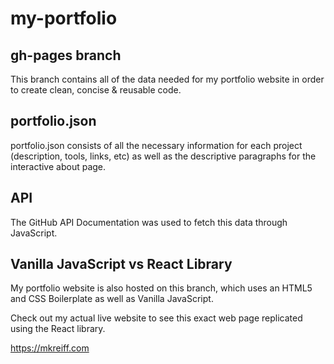 # my-portfolio

## gh-pages branch
This branch contains all of the data needed for my portfolio website in order to create clean, concise & reusable code.


## portfolio.json
portfolio.json consists of all the necessary information for each project (description, tools, links, etc) as well as
the descriptive paragraphs for the interactive about page.


## API
The GitHub API Documentation was used to fetch this data through JavaScript.


## Vanilla JavaScript vs React Library
My portfolio website is also hosted on this branch, which uses an HTML5 and CSS Boilerplate as well as Vanilla JavaScript.

Check out my actual live website to see this exact web page replicated using the React library.

https://mkreiff.com
